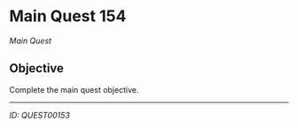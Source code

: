 # Main Quest 154

*Main Quest*

## Objective
Complete the main quest objective.

---
*ID: QUEST00153*